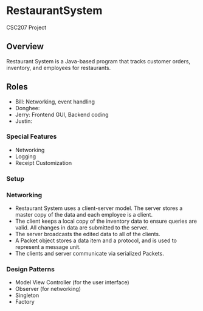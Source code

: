 # RestaurantSystem
CSC207 Project

## Overview
Restaurant System is a Java-based program that tracks customer orders, inventory, and employees for restaurants. 

## Roles
* Bill: Networking, event handling
* Donghee: 
* Jerry: Frontend GUI, Backend coding
* Justin:

### Special Features
* Networking
* Logging
* Receipt Customization

### Setup

### Networking
* Restaurant System uses a client-server model. The server stores a master copy of the data and each employee is a client.
* The client keeps a local copy of the inventory data to ensure queries are valid. All changes in data are submitted to the server.
* The server broadcasts the edited data to all of the clients.
* A Packet object stores a data item and a protocol, and is used to represent a message unit. 
* The clients and server communicate via serialized Packets.

### Design Patterns
* Model View Controller (for the user interface)
* Observer (for networking)
* Singleton
* Factory
